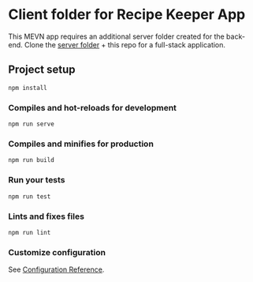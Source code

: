 # Client folder for Recipe Keeper App
This MEVN app requires an additional server folder created for the back-end.
Clone the [server folder]('https://github.com/carltonstith/recipe-keeper.git') + this repo for a full-stack application.

## Project setup
```
npm install
```

### Compiles and hot-reloads for development
```
npm run serve
```

### Compiles and minifies for production
```
npm run build
```

### Run your tests
```
npm run test
```

### Lints and fixes files
```
npm run lint
```

### Customize configuration
See [Configuration Reference](https://cli.vuejs.org/config/).
